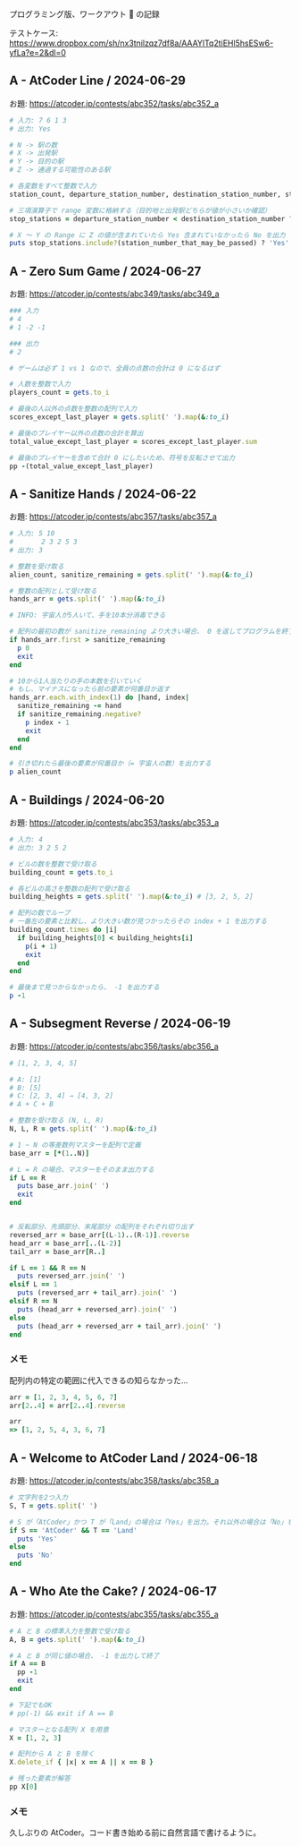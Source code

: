 プログラミング版、ワークアウト 💪 の記録

テストケース: https://www.dropbox.com/sh/nx3tnilzqz7df8a/AAAYlTq2tiEHl5hsESw6-yfLa?e=2&dl=0

## A - AtCoder Line / 2024-06-29
お題: https://atcoder.jp/contests/abc352/tasks/abc352_a
```ruby
# 入力: 7 6 1 3
# 出力: Yes

# N -> 駅の数
# X -> 出発駅
# Y -> 目的の駅
# Z -> 通過する可能性のある駅

# 各変数をすべて整数で入力
station_count, departure_station_number, destination_station_number, station_number_that_may_be_passed = getpps.split(' ').map(&:to_i)

# 三項演算子で range 変数に格納する（目的地と出発駅どちらが値が小さいか確認）
stop_stations = departure_station_number < destination_station_number ? (departure_station_number..destination_station_number).to_a : (destination_station_number..departure_station_number).to_a

# X 〜 Y の Range に Z の値が含まれていたら Yes 含まれていなかったら No を出力
puts stop_stations.include?(station_number_that_may_be_passed) ? 'Yes' : 'No'
```

## A - Zero Sum Game / 2024-06-27
お題: https://atcoder.jp/contests/abc349/tasks/abc349_a
```ruby
### 入力
# 4
# 1 -2 -1

### 出力
# 2

# ゲームは必ず 1 vs 1 なので、全員の点数の合計は 0 になるはず

# 人数を整数で入力
players_count = gets.to_i

# 最後の人以外の点数を整数の配列で入力
scores_except_last_player = gets.split(' ').map(&:to_i)

# 最後のプレイヤー以外の点数の合計を算出
total_value_except_last_player = scores_except_last_player.sum

# 最後のプレイヤーを含めて合計 0 にしたいため、符号を反転させて出力
pp -(total_value_except_last_player)
```

## A - Sanitize Hands / 2024-06-22
お題: https://atcoder.jp/contests/abc357/tasks/abc357_a
```ruby
# 入力: 5 10
#       2 3 2 5 3
# 出力: 3

# 整数を受け取る
alien_count, sanitize_remaining = gets.split(' ').map(&:to_i)

# 整数の配列として受け取る
hands_arr = gets.split(' ').map(&:to_i)

# INFO: 宇宙人が5人いて、手を10本分消毒できる

# 配列の最初の数が sanitize_remaining より大きい場合、 0 を返してプログラムを終了する
if hands_arr.first > sanitize_remaining
  p 0
  exit
end

# 10から1人当たりの手の本数を引いていく
# もし、マイナスになったら前の要素が何番目か返す
hands_arr.each.with_index(1) do |hand, index|
  sanitize_remaining -= hand
  if sanitize_remaining.negative?
    p index - 1
    exit
  end
end

# 引き切れたら最後の要素が何番目か（= 宇宙人の数）を出力する
p alien_count
```

## A - Buildings / 2024-06-20
お題: https://atcoder.jp/contests/abc353/tasks/abc353_a
```ruby
# 入力: 4
# 出力: 3 2 5 2

# ビルの数を整数で受け取る
building_count = gets.to_i

# 各ビルの高さを整数の配列で受け取る
building_heights = gets.split(' ').map(&:to_i) # [3, 2, 5, 2]

# 配列の数でループ
# 一番左の要素と比較し、より大きい数が見つかったらその index + 1 を出力する
building_count.times do |i|
  if building_heights[0] < building_heights[i]
    p(i + 1)
    exit
  end
end

# 最後まで見つからなかったら、 -1 を出力する
p -1
```

## A - Subsegment Reverse / 2024-06-19
お題: https://atcoder.jp/contests/abc356/tasks/abc356_a
```ruby
# [1, 2, 3, 4, 5]

# A: [1]
# B: [5]
# C: [2, 3, 4] → [4, 3, 2]
# A + C + B

# 整数を受け取る (N, L, R)
N, L, R = gets.split(' ').map(&:to_i)

# 1 ~ N の等差数列マスターを配列で定義
base_arr = [*(1..N)]

# L = R の場合、マスターをそのまま出力する
if L == R
  puts base_arr.join(' ')
  exit
end


# 反転部分、先頭部分、末尾部分 の配列をそれぞれ切り出す
reversed_arr = base_arr[(L-1)..(R-1)].reverse
head_arr = base_arr[..(L-2)]
tail_arr = base_arr[R..]

if L == 1 && R == N
  puts reversed_arr.join(' ')
elsif L == 1
  puts (reversed_arr + tail_arr).join(' ')
elsif R == N
  puts (head_arr + reversed_arr).join(' ')
else
  puts (head_arr + reversed_arr + tail_arr).join(' ')
end
```
### メモ
配列内の特定の範囲に代入できるの知らなかった…
```ruby
arr = [1, 2, 3, 4, 5, 6, 7]
arr[2..4] = arr[2..4].reverse

arr
=> [1, 2, 5, 4, 3, 6, 7]
```

## A - Welcome to AtCoder Land / 2024-06-18
お題: https://atcoder.jp/contests/abc358/tasks/abc358_a
```ruby
# 文字列を2つ入力
S, T = gets.split(' ')

# S が「AtCoder」かつ T が「Land」の場合は「Yes」を出力。それ以外の場合は「No」を出力。
if S == 'AtCoder' && T == 'Land'
  puts 'Yes'
else
  puts 'No'
end
```

## A - Who Ate the Cake? / 2024-06-17
お題: https://atcoder.jp/contests/abc355/tasks/abc355_a
```ruby
# A と B の標準入力を整数で受け取る
A, B = gets.split(' ').map(&:to_i)

# A と B が同じ値の場合、 -1 を出力して終了
if A == B
  pp -1
  exit
end

# 下記でもOK
# pp(-1) && exit if A == B

# マスターとなる配列 X を用意
X = [1, 2, 3]

# 配列から A と B を除く
X.delete_if { |x| x == A || x == B }

# 残った要素が解答
pp X[0]
```
### メモ
久しぶりの AtCoder。コード書き始める前に自然言語で書けるように。
